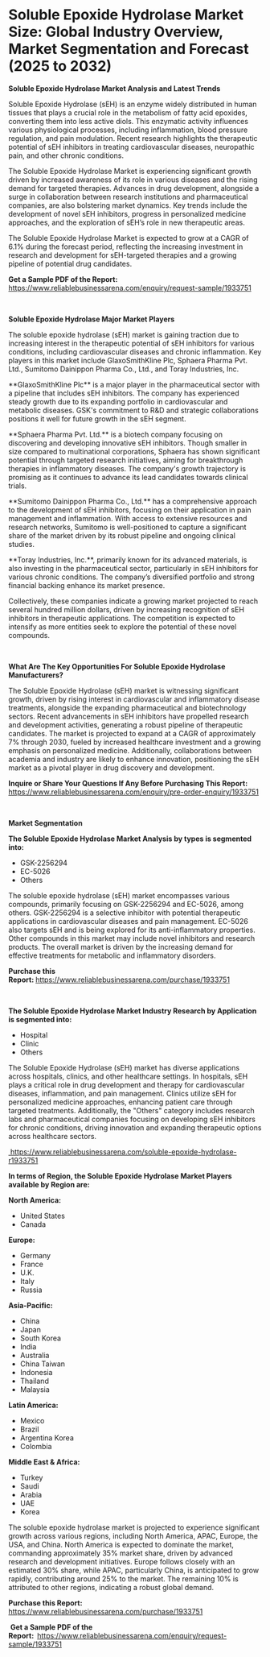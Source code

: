 <p><h1>Soluble Epoxide Hydrolase Market Size: Global Industry Overview, Market Segmentation and Forecast (2025 to 2032)</h1></p><p><strong>Soluble Epoxide Hydrolase Market Analysis and Latest Trends</strong></p>
<p><p>Soluble Epoxide Hydrolase (sEH) is an enzyme widely distributed in human tissues that plays a crucial role in the metabolism of fatty acid epoxides, converting them into less active diols. This enzymatic activity influences various physiological processes, including inflammation, blood pressure regulation, and pain modulation. Recent research highlights the therapeutic potential of sEH inhibitors in treating cardiovascular diseases, neuropathic pain, and other chronic conditions.</p><p>The Soluble Epoxide Hydrolase Market is experiencing significant growth driven by increased awareness of its role in various diseases and the rising demand for targeted therapies. Advances in drug development, alongside a surge in collaboration between research institutions and pharmaceutical companies, are also bolstering market dynamics. Key trends include the development of novel sEH inhibitors, progress in personalized medicine approaches, and the exploration of sEH’s role in new therapeutic areas. </p><p>The Soluble Epoxide Hydrolase Market is expected to grow at a CAGR of 6.1% during the forecast period, reflecting the increasing investment in research and development for sEH-targeted therapies and a growing pipeline of potential drug candidates.</p></p>
<p><strong>Get a Sample PDF of the Report:&nbsp;</strong> <a href="https://www.reliablebusinessarena.com/enquiry/request-sample/1933751?utm_campaign=2957&utm_medium=2&utm_source=Github&utm_content=ia&utm_term=19042025&utm_id=soluble-epoxide-hydrolase">https://www.reliablebusinessarena.com/enquiry/request-sample/1933751</a></p>
<p>&nbsp;</p>
<p><strong>Soluble Epoxide Hydrolase Major Market Players</strong></p>
<p><p>The soluble epoxide hydrolase (sEH) market is gaining traction due to increasing interest in the therapeutic potential of sEH inhibitors for various conditions, including cardiovascular diseases and chronic inflammation. Key players in this market include GlaxoSmithKline Plc, Sphaera Pharma Pvt. Ltd., Sumitomo Dainippon Pharma Co., Ltd., and Toray Industries, Inc.</p><p>**GlaxoSmithKline Plc** is a major player in the pharmaceutical sector with a pipeline that includes sEH inhibitors. The company has experienced steady growth due to its expanding portfolio in cardiovascular and metabolic diseases. GSK's commitment to R&D and strategic collaborations positions it well for future growth in the sEH segment.</p><p>**Sphaera Pharma Pvt. Ltd.** is a biotech company focusing on discovering and developing innovative sEH inhibitors. Though smaller in size compared to multinational corporations, Sphaera has shown significant potential through targeted research initiatives, aiming for breakthrough therapies in inflammatory diseases. The company's growth trajectory is promising as it continues to advance its lead candidates towards clinical trials.</p><p>**Sumitomo Dainippon Pharma Co., Ltd.** has a comprehensive approach to the development of sEH inhibitors, focusing on their application in pain management and inflammation. With access to extensive resources and research networks, Sumitomo is well-positioned to capture a significant share of the market driven by its robust pipeline and ongoing clinical studies.</p><p>**Toray Industries, Inc.**, primarily known for its advanced materials, is also investing in the pharmaceutical sector, particularly in sEH inhibitors for various chronic conditions. The company’s diversified portfolio and strong financial backing enhance its market presence.</p><p>Collectively, these companies indicate a growing market projected to reach several hundred million dollars, driven by increasing recognition of sEH inhibitors in therapeutic applications. The competition is expected to intensify as more entities seek to explore the potential of these novel compounds.</p></p>
<p>&nbsp;</p>
<p><strong>What Are The Key Opportunities For Soluble Epoxide Hydrolase Manufacturers?</strong></p>
<p><p>The Soluble Epoxide Hydrolase (sEH) market is witnessing significant growth, driven by rising interest in cardiovascular and inflammatory disease treatments, alongside the expanding pharmaceutical and biotechnology sectors. Recent advancements in sEH inhibitors have propelled research and development activities, generating a robust pipeline of therapeutic candidates. The market is projected to expand at a CAGR of approximately 7% through 2030, fueled by increased healthcare investment and a growing emphasis on personalized medicine. Additionally, collaborations between academia and industry are likely to enhance innovation, positioning the sEH market as a pivotal player in drug discovery and development.</p></p>
<p><strong>Inquire or Share Your Questions If Any Before Purchasing This Report:</strong> <a href="https://www.reliablebusinessarena.com/enquiry/pre-order-enquiry/1933751?utm_campaign=2957&utm_medium=2&utm_source=Github&utm_content=ia&utm_term=19042025&utm_id=soluble-epoxide-hydrolase">https://www.reliablebusinessarena.com/enquiry/pre-order-enquiry/1933751</a></p>
<p>&nbsp;</p>
<p><strong>Market Segmentation</strong></p>
<p><strong>The Soluble Epoxide Hydrolase Market Analysis by types is segmented into:</strong></p>
<p><ul><li>GSK-2256294</li><li>EC-5026</li><li>Others</li></ul></p>
<p><p>The soluble epoxide hydrolase (sEH) market encompasses various compounds, primarily focusing on GSK-2256294 and EC-5026, among others. GSK-2256294 is a selective inhibitor with potential therapeutic applications in cardiovascular diseases and pain management. EC-5026 also targets sEH and is being explored for its anti-inflammatory properties. Other compounds in this market may include novel inhibitors and research products. The overall market is driven by the increasing demand for effective treatments for metabolic and inflammatory disorders.</p></p>
<p><strong>Purchase this Report:&nbsp;</strong><a href="https://www.reliablebusinessarena.com/purchase/1933751?utm_campaign=2957&utm_medium=2&utm_source=Github&utm_content=ia&utm_term=19042025&utm_id=soluble-epoxide-hydrolase">https://www.reliablebusinessarena.com/purchase/1933751</a></p>
<p>&nbsp;</p>
<p><strong>The Soluble Epoxide Hydrolase Market Industry Research by Application is segmented into:</strong></p>
<p><ul><li>Hospital</li><li>Clinic</li><li>Others</li></ul></p>
<p><p>The Soluble Epoxide Hydrolase (sEH) market has diverse applications across hospitals, clinics, and other healthcare settings. In hospitals, sEH plays a critical role in drug development and therapy for cardiovascular diseases, inflammation, and pain management. Clinics utilize sEH for personalized medicine approaches, enhancing patient care through targeted treatments. Additionally, the "Others" category includes research labs and pharmaceutical companies focusing on developing sEH inhibitors for chronic conditions, driving innovation and expanding therapeutic options across healthcare sectors.</p></p>
<p><a href="https://www.reliablebusinessarena.com/soluble-epoxide-hydrolase-r1933751?utm_campaign=2957&utm_medium=2&utm_source=Github&utm_content=ia&utm_term=19042025&utm_id=soluble-epoxide-hydrolase">&nbsp;https://www.reliablebusinessarena.com/soluble-epoxide-hydrolase-r1933751</a></p>
<p><strong>In terms of Region, the Soluble Epoxide Hydrolase Market Players available by Region are:</strong></p>
<p>
    <p> <strong> North America: </strong>
        <ul>
            <li>United States</li>
            <li>Canada</li>
        </ul>
        </p> 
    <p> <strong> Europe: </strong>
        <ul>
            <li>Germany</li>
            <li>France</li>
            <li>U.K.</li>
            <li>Italy</li>
            <li>Russia</li>
        </ul>
        </p> 
    <p> <strong> Asia-Pacific: </strong>
        <ul>
            <li>China</li>
            <li>Japan</li>
            <li>South Korea</li>
            <li>India</li>
            <li>Australia</li>
            <li>China Taiwan</li>
            <li>Indonesia</li>
            <li>Thailand</li>
            <li>Malaysia</li>
        </ul>
        </p> 
    <p> <strong> Latin America: </strong>
        <ul>
            <li>Mexico</li>
            <li>Brazil</li>
            <li>Argentina Korea</li>
            <li>Colombia</li>
        </ul>
        </p> 
    <p> <strong> Middle East & Africa: </strong>
        <ul>
            <li>Turkey</li>
            <li>Saudi</li>
            <li>Arabia</li>
            <li>UAE</li>
            <li>Korea</li>
        </ul>
    </p>
    </p>
<p><p>The soluble epoxide hydrolase market is projected to experience significant growth across various regions, including North America, APAC, Europe, the USA, and China. North America is expected to dominate the market, commanding approximately 35% market share, driven by advanced research and development initiatives. Europe follows closely with an estimated 30% share, while APAC, particularly China, is anticipated to grow rapidly, contributing around 25% to the market. The remaining 10% is attributed to other regions, indicating a robust global demand.</p></p>
<p><strong>Purchase this Report: </strong><a href="https://www.reliablebusinessarena.com/purchase/1933751?utm_campaign=2957&utm_medium=2&utm_source=Github&utm_content=ia&utm_term=19042025&utm_id=soluble-epoxide-hydrolase">https://www.reliablebusinessarena.com/purchase/1933751</a></p>
<p>&nbsp;<strong>Get a Sample PDF of the Report:&nbsp;&nbsp;</strong><a href="https://www.reliablebusinessarena.com/enquiry/request-sample/1933751?utm_campaign=2957&utm_medium=2&utm_source=Github&utm_content=ia&utm_term=19042025&utm_id=soluble-epoxide-hydrolase">https://www.reliablebusinessarena.com/enquiry/request-sample/1933751</a></p>
<p><strong></strong></p>
<p><p></p><p></p><p></p></p>